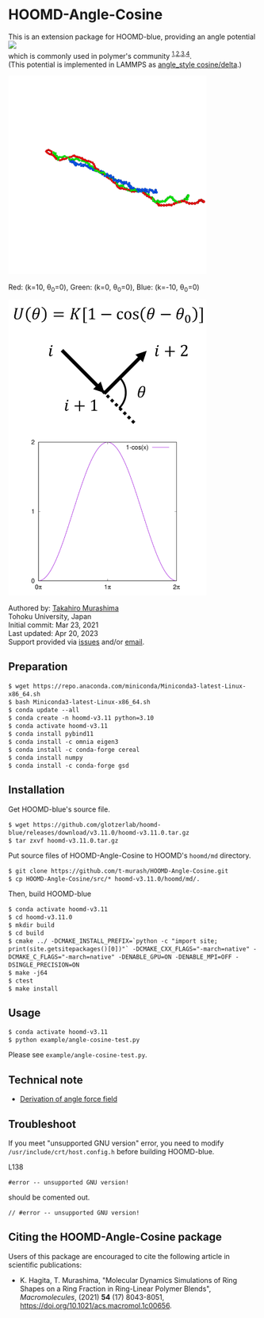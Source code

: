 # HOOMD-Angle-Cosine
This is an extension package for HOOMD-blue, providing an angle potential<br>
<img src="https://latex.codecogs.com/gif.latex?&space;U(\theta)=K[1-\cos(\theta-\theta_0)]" /> <br>
which is commonly used in polymer's community <sup>[1](https://pubs.rsc.org/en/content/articlelanding/1999/CP/a809796h),[2](https://pubs.acs.org/doi/10.1021/ma000058y),[3](https://chemistry-europe.onlinelibrary.wiley.com/doi/10.1002/1439-7641(20010316)2:3%3C180::AID-CPHC180%3E3.0.CO;2-Z),[4](https://pubs.acs.org/doi/10.1021/acs.macromol.9b02428)</sup>.<br>
(This potential is implemented in LAMMPS as [angle_style cosine/delta](https://docs.lammps.org/angle_cosine_delta.html).)


<img src=https://github.com/t-murash/HOOMD-Angle-Cosine/blob/master/fig/movie.gif width=400px alt="Demo">

Red: (k=10, &theta;<sub>0</sub>=0), Green: (k=0, &theta;<sub>0</sub>=0), Blue: (k=-10, &theta;<sub>0</sub>=0)

<img src=https://github.com/t-murash/HOOMD-Angle-Cosine/blob/master/fig/hoomd-angle-cosine.png width=400px alt="Def.">

Authored by:
[Takahiro Murashima](https://github.com/t-murash)<br>
Tohoku University, Japan<br>
Initial commit: Mar 23, 2021<br>
Last updated: Apr 20, 2023<br>
Support provided via [issues](https://github.com/t-murash/HOOMD-Angle-Cosine/issues) and/or [email](mailto:murasima@cmpt.phys.tohoku.ac.jp).


## Preparation

```
$ wget https://repo.anaconda.com/miniconda/Miniconda3-latest-Linux-x86_64.sh
$ bash Miniconda3-latest-Linux-x86_64.sh
$ conda update --all
$ conda create -n hoomd-v3.11 python=3.10
$ conda activate hoomd-v3.11
$ conda install pybind11
$ conda install -c omnia eigen3
$ conda install -c conda-forge cereal
$ conda install numpy
$ conda install -c conda-forge gsd
```


## Installation
Get HOOMD-blue's source file.
```
$ wget https://github.com/glotzerlab/hoomd-blue/releases/download/v3.11.0/hoomd-v3.11.0.tar.gz
$ tar zxvf hoomd-v3.11.0.tar.gz
```

Put source files of HOOMD-Angle-Cosine to HOOMD's `hoomd/md` directory.

```
$ git clone https://github.com/t-murash/HOOMD-Angle-Cosine.git
$ cp HOOMD-Angle-Cosine/src/* hoomd-v3.11.0/hoomd/md/.
```

Then, build HOOMD-blue

```
$ conda activate hoomd-v3.11
$ cd hoomd-v3.11.0
$ mkdir build
$ cd build
$ cmake ../ -DCMAKE_INSTALL_PREFIX=`python -c "import site; print(site.getsitepackages()[0])"` -DCMAKE_CXX_FLAGS="-march=native" -DCMAKE_C_FLAGS="-march=native" -DENABLE_GPU=ON -DENABLE_MPI=OFF -DSINGLE_PRECISION=ON
$ make -j64
$ ctest
$ make install
```

## Usage
```
$ conda activate hoomd-v3.11
$ python example/angle-cosine-test.py
```
Please see `example/angle-cosine-test.py`.


## Technical note
- [Derivation of angle force field](https://github.com/t-murash/HOOMD-Angle-Cosine/blob/master/doc/Angle-Cosine.pdf)

## Troubleshoot

If you meet "unsupported GNU version" error, you need to modify `/usr/include/crt/host.config.h` before building HOOMD-blue.

L138
```
#error -- unsupported GNU version!
```
should be comented out.
```
// #error -- unsupported GNU version!
```


## Citing the HOOMD-Angle-Cosine package

Users of this package are encouraged to cite the following article in scientific publications:

* K. Hagita, T. Murashima, "Molecular Dynamics Simulations of Ring Shapes on a Ring Fraction in Ring-Linear Polymer Blends", *Macromolecules*, (2021) **54** (17) 8043-8051, https://doi.org/10.1021/acs.macromol.1c00656.



